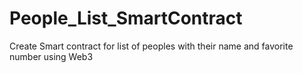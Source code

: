 # People_List_SmartContract
Create Smart contract for list of peoples with their name and favorite number using Web3

